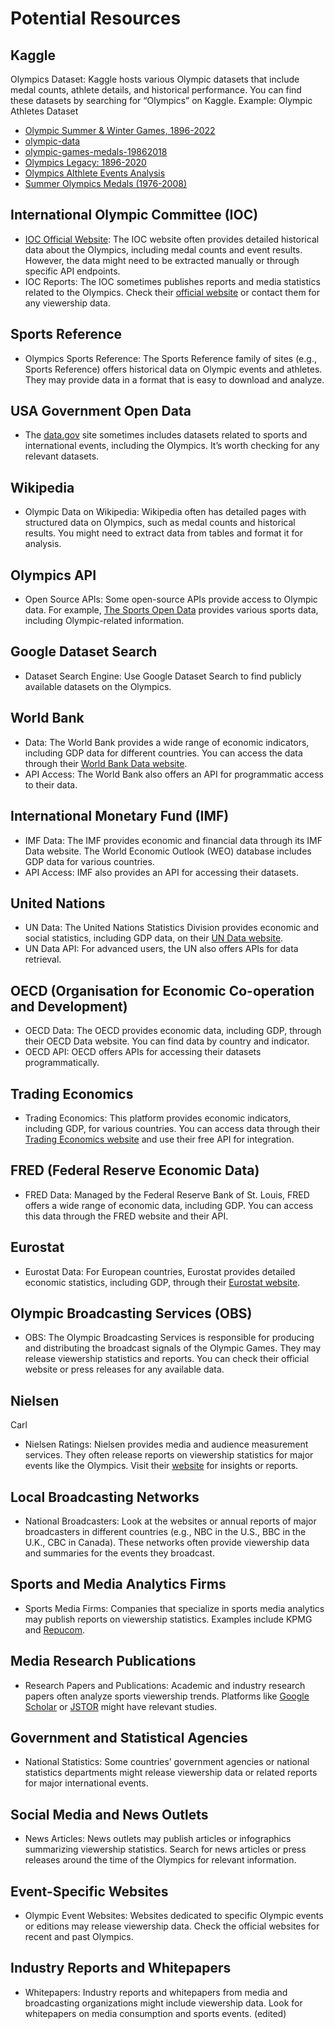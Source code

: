 # Potential Resources

## Kaggle

Olympics Dataset: Kaggle hosts various Olympic datasets that include medal counts, athlete details, and historical performance.
You can find these datasets by searching for “Olympics” on Kaggle. Example: Olympic Athletes Dataset

- [Olympic Summer & Winter Games, 1896-2022](https://www.kaggle.com/datasets/piterfm/olympic-games-medals-19862018)
- [olympic-data](https://www.kaggle.com/datasets/bhanupratapbiswas/olympic-data)
- [olympic-games-medals-19862018](https://www.kaggle.com/datasets/piterfm/olympic-games-medals-19862018)
- [Olympics Legacy: 1896-2020](https://www.kaggle.com/datasets/krishd123/olympics-legacy-1896-2020)
- [Olympics Althlete Events Analysis](https://www.kaggle.com/datasets/samruddhim/olympics-althlete-events-analysis)
- [Summer Olympics Medals (1976-2008)](https://www.kaggle.com/datasets/divyansh22/summer-olympics-medals)

## International Olympic Committee (IOC)

- [IOC Official Website](https://www.olympic.org/): The IOC website often provides detailed historical data about the Olympics, including medal counts and event results. However, the data might need to be extracted manually or through specific API endpoints.
- IOC Reports: The IOC sometimes publishes reports and media statistics related to the Olympics. Check their [official website](https://www.olympic.org/) or contact them for any viewership data.

## Sports Reference

- Olympics Sports Reference: The Sports Reference family of sites (e.g., Sports Reference) offers historical data on Olympic events and athletes. They may provide data in a format that is easy to download and analyze.

## USA Government Open Data

- The [data.gov](http://data.gov/) site sometimes includes datasets related to sports and international events, including the Olympics. It’s worth checking for any relevant datasets.

## Wikipedia

- Olympic Data on Wikipedia: Wikipedia often has detailed pages with structured data on Olympics, such as medal counts and historical results. You might need to extract data from tables and format it for analysis.

## Olympics API

- Open Source APIs: Some open-source APIs provide access to Olympic data. For example, [The Sports Open Data](https://www.sportsopendata.net/) provides various sports data, including Olympic-related information.

## Google Dataset Search

- Dataset Search Engine: Use Google Dataset Search to find publicly available datasets on the Olympics.

## World Bank

- Data: The World Bank provides a wide range of economic indicators, including GDP data for different countries. You can access the data through their [World Bank Data website](https://data.worldbank.org/indicator/NY.GDP.MKTP.CD).
- API Access: The World Bank also offers an API for programmatic access to their data.

## International Monetary Fund (IMF)

- IMF Data: The IMF provides economic and financial data through its IMF Data website. The World Economic Outlook (WEO) database includes GDP data for various countries.
- API Access: IMF also provides an API for accessing their datasets.

## United Nations

- UN Data: The United Nations Statistics Division provides economic and social statistics, including GDP data, on their [UN Data website](https://data.un.org/).
- UN Data API: For advanced users, the UN also offers APIs for data retrieval.

## OECD (Organisation for Economic Co-operation and Development)

- OECD Data: The OECD provides economic data, including GDP, through their OECD Data website. You can find data by country and indicator.
- OECD API: OECD offers APIs for accessing their datasets programmatically.

## Trading Economics

- Trading Economics: This platform provides economic indicators, including GDP, for various countries. You can access data through their [Trading Economics website](https://tradingeconomics.com/) and use their free API for integration.

## FRED (Federal Reserve Economic Data)

- FRED Data: Managed by the Federal Reserve Bank of St. Louis, FRED offers a wide range of economic data, including GDP. You can access this data through the FRED website and their API.

## Eurostat

- Eurostat Data: For European countries, Eurostat provides detailed economic statistics, including GDP, through their [Eurostat website](https://ec.europa.eu/eurostat).

## Olympic Broadcasting Services (OBS)

- OBS: The Olympic Broadcasting Services is responsible for producing and distributing the broadcast signals of the Olympic Games. They may release viewership statistics and reports. You can check their official website or press releases for any available data.

## Nielsen
Carl
- Nielsen Ratings: Nielsen provides media and audience measurement services. They often release reports on viewership statistics for major events like the Olympics. Visit their [website](https://www.nielsen.com/) for insights or reports.

## Local Broadcasting Networks

- National Broadcasters: Look at the websites or annual reports of major broadcasters in different countries (e.g., NBC in the U.S., BBC in the U.K., CBC in Canada). These networks often provide viewership data and summaries for the events they broadcast.

## Sports and Media Analytics Firms

- Sports Media Firms: Companies that specialize in sports media analytics may publish reports on viewership statistics. Examples include KPMG and [Repucom](https://www.repucom.net/).

## Media Research Publications

- Research Papers and Publications: Academic and industry research papers often analyze sports viewership trends. Platforms like [Google Scholar](https://scholar.google.com/) or [JSTOR](https://www.jstor.org/) might have relevant studies.

## Government and Statistical Agencies

- National Statistics: Some countries’ government agencies or national statistics departments might release viewership data or related reports for major international events.

## Social Media and News Outlets

- News Articles: News outlets may publish articles or infographics summarizing viewership statistics. Search for news articles or press releases around the time of the Olympics for relevant information.

## Event-Specific Websites

- Olympic Event Websites: Websites dedicated to specific Olympic events or editions may release viewership data. Check the official websites for recent and past Olympics.

## Industry Reports and Whitepapers

- Whitepapers: Industry reports and whitepapers from media and broadcasting organizations might include viewership data. Look for whitepapers on media consumption and sports events. (edited)
